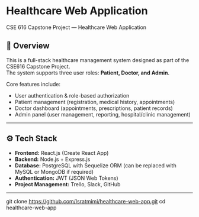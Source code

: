 # Healthcare Web Application
CSE 616 Capstone Project — Healthcare Web Application

## 📌 Overview
This is a full-stack healthcare management system designed as part of the CSE616 Capstone Project.  
The system supports three user roles: **Patient, Doctor, and Admin**.  

Core features include:
- User authentication & role-based authorization  
- Patient management (registration, medical history, appointments)  
- Doctor dashboard (appointments, prescriptions, patient records)  
- Admin panel (user management, reporting, hospital/clinic management)

---

## ⚙️ Tech Stack
- **Frontend:** React.js (Create React App)  
- **Backend:** Node.js + Express.js  
- **Database:** PostgreSQL with Sequelize ORM (can be replaced with MySQL or MongoDB if required)  
- **Authentication:** JWT (JSON Web Tokens)  
- **Project Management:** Trello, Slack, GitHub  

---

git clone https://github.com/Isratmimi/healthcare-web-app.git
cd healthcare-web-app
